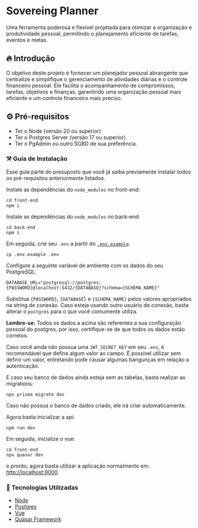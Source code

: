 # Sovereing Planner
Uma ferramenta poderosa e flexível projetada para otimizar a organização e produtividade pessoal, permitindo o planejamento eficiente de tarefas, eventos e metas.
## 🔥 Introdução
O objetivo deste projeto é fornecer um planejador pessoal abrangente que centralize e simplifique o gerenciamento de atividades diárias e o controle financeiro pessoal. Ele facilita o acompanhamento de compromissos, tarefas, objetivos e finanças, garantindo uma organização pessoal mais eficiente e um controle financeiro mais preciso.
## ⚙️ Pré-requisitos 
- Ter o Node (versão 20 ou superior)
- Ter o Postgres Server (versão 17 ou superior).
- Ter o PgAdmin ou outro SGBD de sua preferência.

### ⚒️ Guia de Instalação 

Esse guia parte do presuposto que você já saiba previamente instalar todos os pré-requisitos anteriormente listados.

Instale as dependências do `node_modules` no front-end:
```
cd front-end
npm i
```
Instale as dependências do `node_modules` no back-end:
```
cd back-end
npm i
```

Em seguida, crie seu `.env` a partir do [`.env.example`](.env.example).

```
cp .env.example .env
```

Configure a seguinte variável de ambiente com os dados do seu PostgreSQL:

```
DATABASE_URL="postgresql://postgres:{PASSWORD}@localhost:5432/{DATABASE}?schema={SCHEMA_NAME}"
```

Substitua `{PASSWORD}`, `{DATABASE}` e `{SCHEMA_NAME}` pelos valores apropriados na string de conexão. Caso esteja usando outro usuário de conexão, basta alterar o `postgres` para o que você comumente utiliza.

**Lembre-se:** Todos os dados a acima são referentes a sua configuração pessoal do postgres, por isso, certifique-se de que todos os dados estão corretos.

Caso você ainda não possua uma `JWT_SECRET_KEY` em seu `.env`, é recomendável que defina algum valor ao campo. É possível utilizar sem definir um valor, entretando pode causar algumas bangunças em relação a autenticação.

E caso seu banco de dados ainda esteja sem as tabelas, basta realizar as migrations:
```
npx prisma migrate dev
```

Caso não possua o banco de dados criado, ele irá criar automaticamente.

Agora basta inicializar a api:

```
npm run dev
```

Em seguida, inicialize o vue:

```
cd front-end
npx quasar dev
```

e pronto, agora basta utilizar a aplicação normalmente em: [http://localhost:9000](http://localhost:9000).

### 💾 Tecnologias Utilizadas
* [Node](https://nodejs.org/pt)
* [Postgres](https://www.postgresql.org)
* [Vue](https://vuejs.org)
* [Quasar Framework](https://quasar.dev)